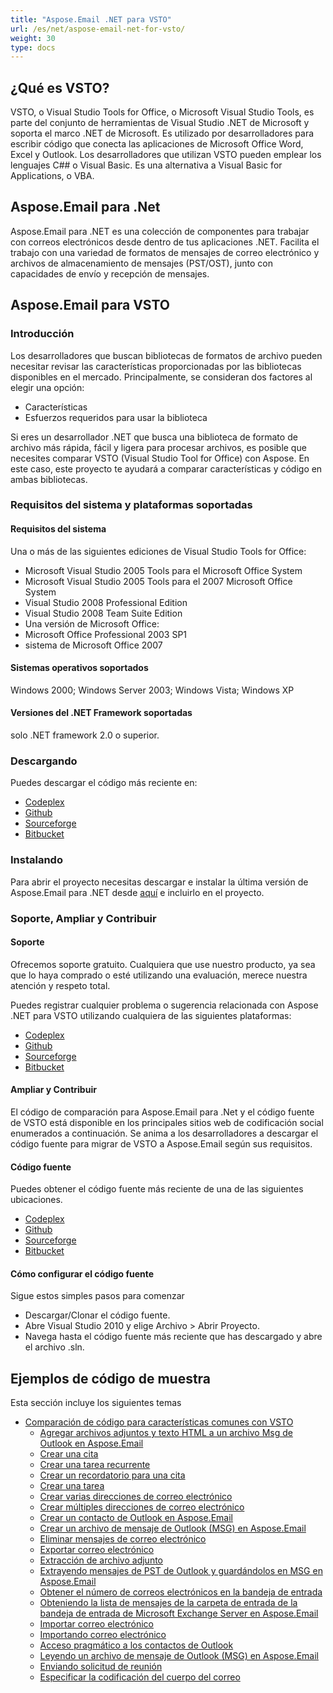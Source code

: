 ```yaml
---
title: "Aspose.Email .NET para VSTO"
url: /es/net/aspose-email-net-for-vsto/
weight: 30
type: docs
---
```



## **¿Qué es VSTO?**
VSTO, o Visual Studio Tools for Office, o Microsoft Visual Studio Tools, es parte del conjunto de herramientas de Visual Studio .NET de Microsoft y soporta el marco .NET de Microsoft. Es utilizado por desarrolladores para escribir código que conecta las aplicaciones de Microsoft Office Word, Excel y Outlook. Los desarrolladores que utilizan VSTO pueden emplear los lenguajes C## o Visual Basic. Es una alternativa a Visual Basic for Applications, o VBA.
## **Aspose.Email para .Net**
Aspose.Email para .NET es una colección de componentes para trabajar con correos electrónicos desde dentro de tus aplicaciones .NET. Facilita el trabajo con una variedad de formatos de mensajes de correo electrónico y archivos de almacenamiento de mensajes (PST/OST), junto con capacidades de envío y recepción de mensajes.
## **Aspose.Email para VSTO**
### **Introducción**
Los desarrolladores que buscan bibliotecas de formatos de archivo pueden necesitar revisar las características proporcionadas por las bibliotecas disponibles en el mercado. Principalmente, se consideran dos factores al elegir una opción:

- Características
- Esfuerzos requeridos para usar la biblioteca

Si eres un desarrollador .NET que busca una biblioteca de formato de archivo más rápida, fácil y ligera para procesar archivos, es posible que necesites comparar VSTO (Visual Studio Tool for Office) con Aspose. En este caso, este proyecto te ayudará a comparar características y código en ambas bibliotecas.
### **Requisitos del sistema y plataformas soportadas**
#### **Requisitos del sistema**
Una o más de las siguientes ediciones de Visual Studio Tools for Office:

- Microsoft Visual Studio 2005 Tools para el Microsoft Office System
- Microsoft Visual Studio 2005 Tools para el 2007 Microsoft Office System
- Visual Studio 2008 Professional Edition
- Visual Studio 2008 Team Suite Edition
- Una versión de Microsoft Office:
- Microsoft Office Professional 2003 SP1
- sistema de Microsoft Office 2007
#### **Sistemas operativos soportados**
Windows 2000; Windows Server 2003; Windows Vista; Windows XP
#### **Versiones del .NET Framework soportadas**
solo .NET framework 2.0 o superior.
### **Descargando**
Puedes descargar el código más reciente en:

- [Codeplex](http://goo.gl/spbIUb)
- [Github](http://goo.gl/vaB1lL)
- [Sourceforge](http://goo.gl/F4oLnp)
- [Bitbucket](http://goo.gl/BzCiz1)
### **Instalando**
Para abrir el proyecto necesitas descargar e instalar la última versión de Aspose.Email para .NET desde [aquí](http://www.aspose.com/.net/email-component.aspx) e incluirlo en el proyecto.
### **Soporte, Ampliar y Contribuir**
#### **Soporte**
Ofrecemos soporte gratuito. Cualquiera que use nuestro producto, ya sea que lo haya comprado o esté utilizando una evaluación, merece nuestra atención y respeto total.

Puedes registrar cualquier problema o sugerencia relacionada con Aspose .NET para VSTO utilizando cualquiera de las siguientes plataformas:

- [Codeplex](http://goo.gl/U54yWo)
- [Github](http://goo.gl/tDjFqA)
- [Sourceforge](http://goo.gl/9CgWQu)
- [Bitbucket](http://goo.gl/q7tEu9)
#### **Ampliar y Contribuir**
El código de comparación para Aspose.Email para .Net y el código fuente de VSTO está disponible en los principales sitios web de codificación social enumerados a continuación. Se anima a los desarrolladores a descargar el código fuente para migrar de VSTO a Aspose.Email según sus requisitos.
#### **Código fuente**
Puedes obtener el código fuente más reciente de una de las siguientes ubicaciones.

- [Codeplex](https://goo.gl/FuhcdD)
- [Github](https://goo.gl/JA8x5M)
- [Sourceforge](https://goo.gl/XbE5rO)
- [Bitbucket](https://goo.gl/XBqAzx)
#### **Cómo configurar el código fuente**
Sigue estos simples pasos para comenzar

- Descargar/Clonar el código fuente.
- Abre Visual Studio 2010 y elige Archivo > Abrir Proyecto.
- Navega hasta el código fuente más reciente que has descargado y abre el archivo .sln.
## **Ejemplos de código de muestra**
Esta sección incluye los siguientes temas

- [Comparación de código para características comunes con VSTO](/email/net/code-comparison-for-common-features-with-vsto/)
  - [Agregar archivos adjuntos y texto HTML a un archivo Msg de Outlook en Aspose.Email](/email/net/adding-attachments-and-html-text-to-outlook-msg-file-in-aspose-email/)
  - [Crear una cita](/email/net/create-an-appointment/)
  - [Crear una tarea recurrente](/email/net/create-a-recurring-task/)
  - [Crear un recordatorio para una cita](/email/net/create-a-reminder-for-an-appointment/)
  - [Crear una tarea](/email/net/create-a-task/)
  - [Crear varias direcciones de correo electrónico](/email/net/create-multiple-email-address/)
  - [Crear múltiples direcciones de correo electrónico](/email/net/create-multiple-email-addresses/)
  - [Crear un contacto de Outlook en Aspose.Email](/email/net/creating-an-outlook-contact-in-aspose-email/)
  - [Crear un archivo de mensaje de Outlook (MSG) en Aspose.Email](/email/net/creating-an-outlook-message-msg-file-in-aspose-email/)
  - [Eliminar mensajes de correo electrónico](/email/net/delete-email-messages/)
  - [Exportar correo electrónico](/email/net/export-email/)
  - [Extracción de archivo adjunto](/email/net/extracting-attachment/)
  - [Extrayendo mensajes de PST de Outlook y guardándolos en MSG en Aspose.Email](/email/net/extracting-messages-from-outlook-pst-and-saving-them-to-msg-in-aspose-email/)
  - [Obtener el número de correos electrónicos en la bandeja de entrada](/email/net/get-the-number-of-emails-in-the-mailbox/)
  - [Obteniendo la lista de mensajes de la carpeta de entrada de la bandeja de entrada de Microsoft Exchange Server en Aspose.Email](/email/net/getting-list-of-messages-from-inbox-folder-of-microsoft-exchange-server-mailbox-in-aspose-email/)
  - [Importar correo electrónico](/email/net/import-email/)
  - [Importando correo electrónico](/email/net/importing-email/)
  - [Acceso pragmático a los contactos de Outlook](/email/net/pragmatically-access-outlook-contacts/)
  - [Leyendo un archivo de mensaje de Outlook (MSG) en Aspose.Email](/email/net/reading-an-outlook-message-msg-file-in-aspose-email/)
  - [Enviando solicitud de reunión](/email/net/sending-meeting-request/)
  - [Especificar la codificación del cuerpo del correo](/email/net/specify-mail-body-encoding/)